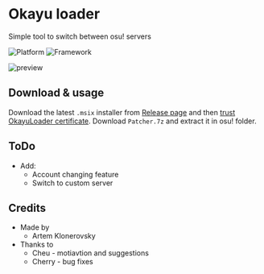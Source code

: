 # Okayu loader
Simple tool to switch between osu! servers

![Platform](https://img.shields.io/badge/Windows_10+-0078D6?style=for-the-badge&logo=windows&logoColor=white)
![Framework](https://img.shields.io/badge/WinUi3-444444?style=for-the-badge&logo=windowsterminal&logoColor=white)

![preview](https://github.com/takumoyoshi/OkayuLoader/blob/main/GitHubFolder/ShowCase.png?raw=true)

## Download & usage
Download the latest `.msix` installer from [Release page](https://github.com/takumoyoshi/OkayuLoader/releases) and then [trust OkayuLoader certificate](https://youtu.be/qMpVhnUN2g4). Download `Patcher.7z` and extract it in osu! folder.

## ToDo
- Add:
    * Account changing feature
    * Switch to custom server

## Credits
- Made by
  * Artem Klonerovsky
- Thanks to
  * Cheu - motiavtion and suggestions
  * Cherry - bug fixes
